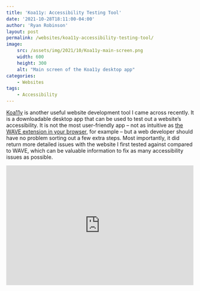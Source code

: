 ```yaml
---
title: 'Koa11y: Accessibility Testing Tool'
date: '2021-10-28T18:11:00-04:00'
author: 'Ryan Robinson'
layout: post
permalink: /websites/koa11y-accessibility-testing-tool/
image: 
    src: /assets/img/2021/10/Koa11y-main-screen.png
    width: 600
    height: 300
    alt: "Main screen of the Koa11y desktop app"
categories:
    - Websites
tags:
    - Accessibility
---
```


[Koa11y](https://open-indy.github.io/Koa11y/) is another useful website development tool I came across recently. It is a downloadable desktop app that can be used to test out a website’s accessibility. It is not the most user-friendly app – not as intuitive as [the WAVE extension in your browser](https://wave.webaim.org/extension/), for example – but a web developer should have no problem sorting out a few extra steps. Most importantly, it did return more detailed issues with the website I first tested against compared to WAVE, which can be valuable information to fix as many accessibility issues as possible.

<iframe allow="accelerometer; autoplay; clipboard-write; encrypted-media; gyroscope; picture-in-picture" allowfullscreen="" frameborder="0" loading="lazy" src="https://www.youtube.com/embed/yoJDb018Edc?feature=oembed" title="Koa11y: Find Accessibility Issues on your Site" width="500" height="320">

## Koa11y demo

To try it out, simply download the zip file (Windows, in my case) from the link above and extract it. Launch the main executable to see a screen like this:

Enter a website that you want to run accessibility tests against. For example, I tried for ryanrobinson.technology. It will generate an HTML file saved on your computer with all the details of the report.

!["Results for the Ryan Robinson Technology site does not get a perfect score"](/assets/img/2021/10/ryanrobinson-results.png)
_Results for this site. Yeah, I have some work to do._

## Pa11y

It is built on top of [pa11y](https://pa11y.org/). Pa11y is a tool that iterates over a webpage and tells you all the accessibility errors found. It comes with a variety of configuration options. I first went down this route as I was investigating tools that might help me enforce more accessibility testing as part of a GitLab CI/CD pipeline. Unfortunately, it can only check websites which are publicly accessible, and our dev servers are protected and only accessible by our team. I wouldn’t have been able to integrate it into our pipeline until any changes had already gone to production, which defeated the purpose. But it did lead me to Koa11y which can still be a useful tool to have in the belt to periodically review sites which are publicly-accessible. If you’re looking for something a bit more programmatic in your workflow, though, give Pa11y a try. If Koa11y’s results are any indication, it’s a pretty powerful tool.
